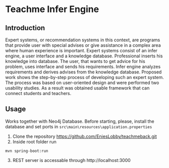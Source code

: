 # Teachme Infer Engine

## Introduction
Expert systems, or recommendation systems in this context, are programs that provide user with special advises or give assistance in a complex area where human experience is important. Expert systems consist of an infer engine, a user interface and a knowledge database. Professional inserts his knowledge into database. The user, that wants to get advice for his problem, uses interface and sends his requirements. Infer engine analyzes requirements and derives advises from the knowledge database. Proposed work shows the step-by-step process of developing such an expert system. The process was based on user-oriented design and were performed two usability studies. As a result was obtained usable framework that can connect students and teachers.


## Usage

Works together with Neo4j Database. Before starting, please, install the database and set ports in ```src\main\resources\application.properties```

1. Clone the repository https://github.com/EniesLobby/teachmeback.git
2. Inside root folder run 
```
mvn spring-boot:run
```
3. REST server is accessable through http://localhost:3000
